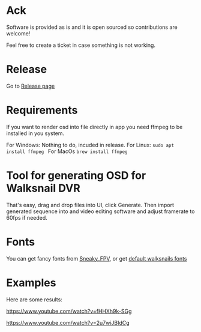# Ack
Software is provided as is and it is open sourced so contributions are welcome! 

Feel free to create a ticket in case something is not working. 

# Release

Go to [Release page](https://github.com/kirek007/ws-osd-py/releases)

# Requirements

If you want to render osd into file directly in app you need ffmpeg to be installed in you system.

For Windows: Nothing to do, incuded in release.
For Linux: `sudo apt install ffmpeg `
For MacOs `brew install ffmpeg`

# Tool for generating OSD for Walksnail DVR

That's easy, drag and drop files into UI, click Generate.
Then import generated sequence into and video editing software and adjust framerate to 60fps if needed.

# Fonts
You can get fancy fonts from [Sneaky_FPV](https://sites.google.com/view/sneaky-fpv/home?pli=1), or get [default walksnails fonts](https://drive.google.com/file/d/1c3CRgXYQaM3Tt4ukLSIvoogScQZs9w49/view)

# Examples
Here are some results:

https://www.youtube.com/watch?v=fHHXh9k-SGg

https://www.youtube.com/watch?v=2u7wiJBIdCg
